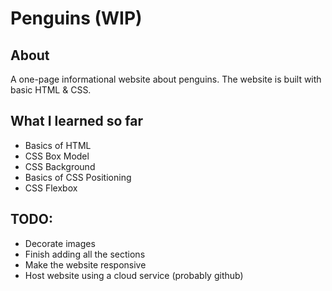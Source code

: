 # Penguins (WIP)
## About
A one-page informational website about penguins. The website is built with basic HTML & CSS. 

## What I learned so far
- Basics of HTML
- CSS Box Model
- CSS Background
- Basics of CSS Positioning
- CSS Flexbox

## TODO:
- Decorate images
- Finish adding all the sections
- Make the website responsive
- Host website using a cloud service (probably github)
